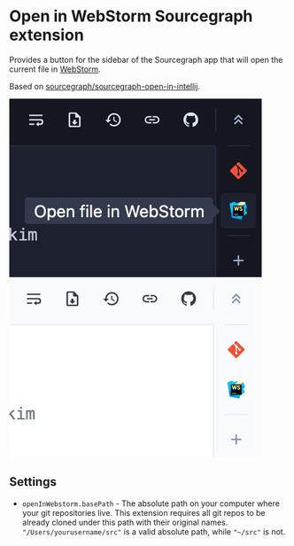 # Open in WebStorm Sourcegraph extension

Provides a button for the sidebar of the Sourcegraph app that will open the current file in [WebStorm](https://www.jetbrains.com/webstorm/).

Based on [sourcegraph/sourcegraph-open-in-intellij](https://github.com/sourcegraph/sourcegraph-open-in-intellij).

![Dark theme](image_dark_theme.png)![Light theme](image_light_theme.png)

## Settings

- `openInWebstorm.basePath` - The absolute path on your computer where your git repositories live. This extension requires all git repos to be already cloned under this path with their original names. `"/Users/yourusername/src"` is a valid absolute path, while `"~/src"` is not.

